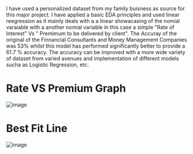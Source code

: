 I have used a personalized dataset from my family buisness as source for this major project. I have applied a basic EDA principles and used linear reegression as it mainly deals with a a linear showacasing of the nomial varaiable with a another nomial variable in this case a simple "Rate of Interest" Vs " Premimum to be delivered by client". The Accuray of the original of the Finnancial Consultants and Money Management Companies was 53% whilst this model has performed significantly better to provide a 61.7 % accuracy. The accuracy can be improved with a more wide variety of dataset from varied avenues and implementation of different models sucha as Logistic Regression, etc.  




# Rate VS Premium Graph 
![image](https://user-images.githubusercontent.com/125672920/230509459-036b3369-94b1-409b-b087-073e98a944b8.png)

# Best Fit Line 
![image](https://user-images.githubusercontent.com/125672920/230509907-8fcad980-fccb-42fa-800e-424dc1c2f2cb.png)
